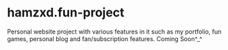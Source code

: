 # hamzxd.fun-project
Personal website project with various features in it such as my portfolio, fun games, personal blog and fan/subscription features. Coming Soon^_^

